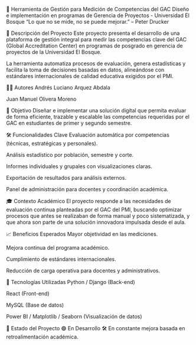 🧭 Herramienta de Gestión para Medición de Competencias del GAC
Diseño e implementación en programas de Gerencia de Proyectos - Universidad El Bosque
“Lo que no se mide, no se puede mejorar.” – Peter Drucker

📌 Descripción del Proyecto
Este proyecto presenta el desarrollo de una plataforma de gestión integral para medir las competencias clave del GAC (Global Accreditation Center) en programas de posgrado en gerencia de proyectos de la Universidad El Bosque.

La herramienta automatiza procesos de evaluación, genera estadísticas y facilita la toma de decisiones basadas en datos, alineándose con estándares internacionales de calidad educativa exigidos por el PMI.

🧑‍💻 Autores
Andrés Luciano Arquez Abdala

Juan Manuel Olivera Moreno

🎯 Objetivo
Diseñar e implementar una solución digital que permita evaluar de forma eficiente, trazable y escalable las competencias requeridas por el GAC en estudiantes de primer y segundo semestre.

🛠️ Funcionalidades Clave
Evaluación automática por competencias (técnicas, estratégicas y personales).

Análisis estadístico por población, semestre y corte.

Informes individuales y grupales con visualizaciones claras.

Exportación de resultados para análisis externos.

Panel de administración para docentes y coordinación académica.

🎓 Contexto Académico
El proyecto responde a las necesidades de evaluación continua planteadas por el GAC del PMI, buscando optimizar procesos que antes se realizaban de forma manual y poco sistematizada, y que ahora son parte de una solución innovadora impulsada desde el aula.

📈 Beneficios Esperados
Mayor objetividad en las mediciones.

Mejora continua del programa académico.

Cumplimiento de estándares internacionales.

Reducción de carga operativa para docentes y administrativos.

🧩 Tecnologías Utilizadas
Python / Django (Back-end)

React (Front-end)

MySQL (Base de datos)

Power BI / Matplotlib / Seaborn (Visualización de datos)

📎 Estado del Proyecto
🟢 En Desarrollo
🛠 En constante mejora basada en retroalimentación académica.
